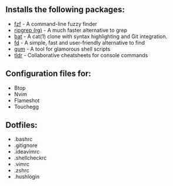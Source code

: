 ## Installs the following packages:
- [fzf](https://github.com/junegunn/fzf) - A command-line fuzzy finder
- [ripgrep (rg)](https://github.com/BurntSushi/ripgrep) - A much faster alternative to grep
- [bat](https://github.com/sharkdp/bat) - A cat(1) clone with syntax highlighting and Git integration.
- [fd](https://github.com/sharkdp/fd) - A simple, fast and user-friendly alternative to find
- [gum](https://github.com/charmbracelet/gum) - A tool for glamorous shell scripts
- [tldr](https://github.com/tldr-pages/tldr) - Collaborative cheatsheets for console commands

## Configuration files for:
- Btop
- Nvim
- Flameshot
- Touchegg

## Dotfiles:
- .bashrc
- .gitignore
- .ideavimrc
- .shellcheckrc
- .vimrc
- .zshrc
- .hushlogin
